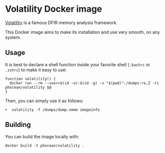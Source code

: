 # Volatility Docker image

[Volatility](https://github.com/volatilityfoundation/volatility) is a famous DFIR memory analysis framework.

This Docker image aims to make its installation and use very smooth, on any system.

## Usage

It is best to declare a shell function inside your favorite shell (`.bashrc` or `.zshrc`) to make it easy to use:

```
function volatility() {
  docker run --rm --user=$(id -u):$(id -g) -v "$(pwd)":/dumps:ro,Z -ti phocean/volatility $@
}
```

Then, you can simply use it as follows:

```
➤  volatility -f /dumps/dump.vmem imageinfo
```

## Building

You can build the image locally with:

```
docker build -t phocean/volatility .
```

